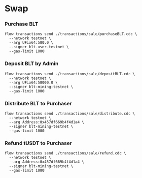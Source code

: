 # Swap
### Purchase BLT
```
flow transactions send ./transactions/sale/purchaseBLT.cdc \
  --network testnet \
  --arg UFix64:500.0 \
  --signer blt-user-testnet \
  --gas-limit 1000
```

### Deposit BLT by Admin
```
flow transactions send ./transactions/sale/depositBLT.cdc \
  --network testnet \
  --arg UFix64:50000.0 \
  --signer blt-mining-testnet \
  --gas-limit 1000
```

### Distribute BLT to Purchaser
```
flow transactions send ./transactions/sale/distribute.cdc \
  --network testnet \
  --arg Address:0x457df669b4f4d1a4 \
  --signer blt-mining-testnet \
  --gas-limit 1000
```

### Refund tUSDT to Purchaser
```
flow transactions send ./transactions/sale/refund.cdc \
  --network testnet \
  --arg Address:0x457df669b4f4d1a4 \
  --signer blt-mining-testnet \
  --gas-limit 1000
```
